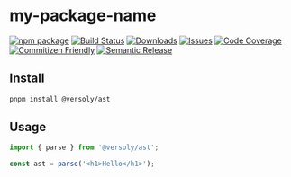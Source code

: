 # my-package-name

[![npm package][npm-img]][npm-url] [![Build Status][build-img]][build-url] [![Downloads][downloads-img]][downloads-url] [![Issues][issues-img]][issues-url] [![Code Coverage][codecov-img]][codecov-url] [![Commitizen Friendly][commitizen-img]][commitizen-url] [![Semantic Release][semantic-release-img]][semantic-release-url]

## Install

```bash
pnpm install @versoly/ast
```

## Usage

```ts
import { parse } from '@versoly/ast';

const ast = parse('<h1>Hello</h1>');
```

[build-img]: https://github.com/versoly/ast/actions/workflows/release.yml/badge.svg
[build-url]: https://github.com/versoly/ast/actions/workflows/release.yml
[downloads-img]: https://img.shields.io/npm/dt/@versoly/ast
[downloads-url]: https://www.npmtrends.com/@versoly/ast
[npm-img]: https://img.shields.io/npm/v/@versoly/ast
[npm-url]: https://www.npmjs.com/package/@versoly/ast
[issues-img]: https://img.shields.io/github/issues/versoly/ast
[issues-url]: https://github.com/versoly/ast/issues
[codecov-img]: https://codecov.io/gh/versoly/ast/branch/main/graph/badge.svg
[codecov-url]: https://codecov.io/gh/versoly/ast
[semantic-release-img]: https://img.shields.io/badge/%20%20%F0%9F%93%A6%F0%9F%9A%80-semantic--release-e10079.svg
[semantic-release-url]: https://github.com/semantic-release/semantic-release
[commitizen-img]: https://img.shields.io/badge/commitizen-friendly-brightgreen.svg
[commitizen-url]: http://commitizen.github.io/cz-cli/
